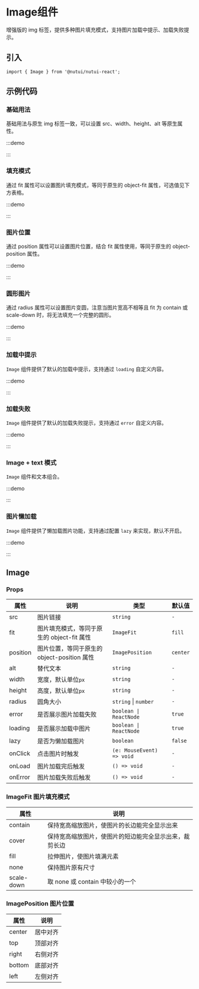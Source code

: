 # Image组件


增强版的 img 标签，提供多种图片填充模式，支持图片加载中提示、加载失败提示。

## 引入

```tsx
import { Image } from '@nutui/nutui-react';
```

## 示例代码

### 基础用法

基础用法与原生 img 标签一致，可以设置 src、width、height、alt 等原生属性。

:::demo

<CodeBlock src='h5/demo1.tsx'></CodeBlock>

:::

### 填充模式

通过 fit 属性可以设置图片填充模式，等同于原生的 object-fit 属性，可选值见下方表格。

:::demo

<CodeBlock src='h5/demo2.tsx'></CodeBlock>

:::

### 图片位置

通过 position 属性可以设置图片位置，结合 fit 属性使用，等同于原生的 object-position 属性。

:::demo

<CodeBlock src='h5/demo3.tsx'></CodeBlock>

:::

### 圆形图片

通过 radius 属性可以设置图片变圆，注意当图片宽高不相等且 fit 为 contain 或 scale-down 时，将无法填充一个完整的圆形。

:::demo

<CodeBlock src='h5/demo4.tsx'></CodeBlock>

:::

### 加载中提示

`Image` 组件提供了默认的加载中提示，支持通过 `loading` 自定义内容。

:::demo

<CodeBlock src='h5/demo5.tsx'></CodeBlock>

:::

### 加载失败

`Image` 组件提供了默认的加载失败提示，支持通过 `error` 自定义内容。

:::demo

<CodeBlock src='h5/demo6.tsx'></CodeBlock>

:::

### Image + text 模式

`Image` 组件和文本组合。

:::demo

<CodeBlock src='h5/demo7.tsx'></CodeBlock>

:::

### 图片懒加载

`Image` 组件提供了懒加载图片功能，支持通过配置 `lazy` 来实现，默认不开启。

:::demo

<CodeBlock src='h5/demo8.tsx'></CodeBlock>

:::

## Image

### Props

| 属性 | 说明 | 类型 | 默认值 |
| --- | --- | --- | --- |
| src | 图片链接 | `string` | `-` |
| fit | 图片填充模式，等同于原生的 object-fit 属性 | `ImageFit` | `fill` |
| position | 图片位置，等同于原生的 object-position 属性 | `ImagePosition` | `center` |
| alt | 替代文本 | `string` | `-` |
| width | 宽度，默认单位`px` | `string` | `-` |
| height | 高度，默认单位`px` | `string` | `-` |
| radius | 圆角大小 | `string`  \|  `number` | `-` |
| error | 是否展示图片加载失败 | `boolean \| ReactNode` | `true` |
| loading | 是否展示加载中图片 | `boolean \| ReactNode` | `true` |
| lazy | 是否为懒加载图片 | `boolean` | `false` |
| onClick | 点击图片时触发 | `(e: MouseEvent) => void` | `-` |
| onLoad | 图片加载完后触发 | `() => void` | `-` |
| onError | 图片加载失败后触发 | `() => void` | `-` |

### ImageFit 图片填充模式

| 属性 | 说明 |
| --- | --- |
| contain | 保持宽高缩放图片，使图片的长边能完全显示出来 |
| cover | 保持宽高缩放图片，使图片的短边能完全显示出来，裁剪长边 |
| fill | 拉伸图片，使图片填满元素 |
| none | 保持图片原有尺寸 |
| scale-down | 取 none 或 contain 中较小的一个 |

### ImagePosition 图片位置

| 属性 | 说明 |
| --- | --- |
| center | 居中对齐 |
| top | 顶部对齐 |
| right | 右侧对齐 |
| bottom | 底部对齐 |
| left | 左侧对齐 |
